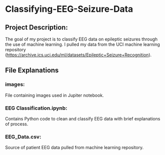 # Classifying-EEG-Seizure-Data
## Project Description: 
The goal of my project is to classify EEG data on epileptic seizures through the use of machine learning. I pulled my data from the UCI machine learning repository (https://archive.ics.uci.edu/ml/datasets/Epileptic+Seizure+Recognition).
## File Explanations
### images: 
File containing images used in Jupiter notebook.
### EEG Classification.ipynb: 
Contains Python code to clean and classify EEG data with brief explanations of process.
### EEG_Data.csv: 
Source of patient EEG data pulled from machine learning repository.  
